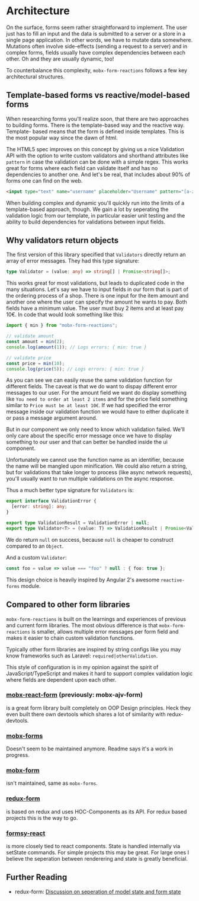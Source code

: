 # Architecture

On the surface, forms seem rather straightforward to implement. The user
just has to fill an input and the data is submitted to a server or a store
in a single page application. In other words, we have to mutate data somewhere.
Mutations often involve side-effects (sending a request to a server) and in
complex forms, fields usually have complex dependencies between each other. Oh
and they are usually dynamic, too!

To counterbalance this complexity, `mobx-form-reactions` follows a few key
architectural structures.

## Template-based forms vs reactive/model-based forms

When researching forms you'll realize soon, that there are two approaches to
building forms. There is the template-based way and the reactive way. Template-
based means that the form is defined inside templates. This is the most popular
way since the dawn of html.

The HTML5 spec improves on this concept by giving us a nice Validation API with
the option to write custom validators and shorthand attributes like `pattern`
in case the validation can be done with a simple regex. This works great for
forms where each field can validate itself and has no dependencies to another
one. And let's be real, that includes about 90% of forms one can find on the
web.

```html
<input type="text" name="username" placeholder="Username" pattern="[a-z]{1,15}">
```

When building complex and dynamic you'll quickly run into the limits of a
template-based approach, though. We gain a lot by seperating the validation
logic from our template, in particular easier unit testing and the ability to
build dependencies for validations between input fields.

## Why validators return objects

The first version of this library specified that `Validators` directly return
an array of error messages. They had this type signature:

```ts
type Validator = (value: any) => string[] | Promise<string[]>;
```

This works great for most validations, but leads to duplicated code in the
many situations. Let's say we have to input fields in our form that is
part of the ordering process of a shop. There is one input for the item amount
and another one where the user can specify the amount he wants to pay. Both
fields have a minimum value. The user must buy 2 items and at least pay 10€.
In code that would look something like this:

```ts
import { min } from "mobx-form-reactions";

// validate amount
const amount = min(2);
console.log(amount(1)); // Logs errors: { min: true }

// validate price
const price = min(10);
console.log(price(5)); // Logs errors: { min: true }
```

As you can see we can easily reuse the same validation function for different
fields. The caveat is that we do want to dispay different error messages to our
user. For the amount field we want do display something like `You need to order
at least 2 items` and for the price field something similar to `Price must be
at least 10€`. If we had specified the error message inside our validation
function we would have to either duplicate it or pass a message argument around.

But in our component we only need to know which validation failed. We'll only care
about the specific error message once we have to display something to our user and
that can better be handled inside the ui component.

Unfortunately we cannot use the function name as an identifier, because the name
will be mangled upon minification. We could also return a string, but for validations
that take longer to process (like async network requests), you'll usually want to
run multiple validations on the async response.

Thus a much better type signature for `Validators` is:

```ts
export interface ValidationError {
  [error: string]: any;
}

export type ValidationResult = ValidationError | null;
export type Validator<T> = (value: T) => ValidationResult | Promise<ValidationResult>;
```

We do return `null` on success, because `null` is cheaper to construct compared
to an `Object`.

And a custom `Validator`:

```ts
const foo = value => value === "foo" ? null : { foo: true };
```

This design choice is heavily inspired by Angular 2's awesome `reactive-forms`
module.

## Compared to other form libraries

`mobx-form-reactions` is built on the learnings and experiences of
previous and current form libraries. The most obvious difference is that
`mobx-form-reactions` is smaller, allows multiple error messages per
form field and makes it easier to chain custom validation functions.

Typically other form libraries are inspired by string configs like you may know
frameworks such as Laravel: `required|otherValidation`.

This style of configuration is in my opinion against the spirit of JavaScript/TypeScript and makes it hard to support complex validation logic where fields are dependent upon each other.

### [mobx-react-form](https://github.com/foxhound87/mobx-react-form) (previously: mobx-ajv-form)

is a great form library built completely on OOP Design principles. Heck they even built there own devtools which shares a lot of similarity with redux-devtools.

### [mobx-forms](https://github.com/oreqizer/mobx-forms)

Doesn't seem to be maintained anymore. Readme says it's a work in progress.

### [mobx-form](https://github.com/royriojas/mobx-form)

isn't maintained, same as `mobx-forms`.

### [redux-form](https://github.com/erikras/redux-form)

is based on redux and uses HOC-Components as its API. For redux based
projects this is the way to go.

### [formsy-react](https://github.com/christianalfoni/formsy-react/)

is more closely tied to react components. State is handled internally via
setState commands. For simple projects this may be great. For large ones I
believe the seperation between renderering and state is greatly beneficial.

## Further Reading

- redux-form: [Discussion on seperation of model state and form state](https://github.com/erikras/redux-form/issues/529#issuecomment-172653330)
